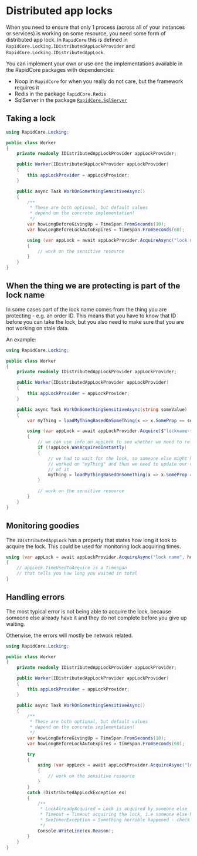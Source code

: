 # Distributed app locks

When you need to ensure that only 1 process (across all of your instances or services) is working on some resource, you need some form of distributed app lock. In `RapidCore` this is defined in `RapidCore.Locking.IDistributedAppLockProvider` and `RapidCore.Locking.IDistributedAppLock`.

You can implement your own or use one the implementations available in the RapidCore packages with dependencies:

- Noop in `RapidCore` for when you really do not care, but the framework requires it
- Redis in the package `RapidCore.Redis`
- SqlServer in the package [`RapidCore.SqlServer`](../SqlServer/Locking.md)

## Taking a lock

```csharp
using RapidCore.Locking;

public class Worker
{
    private readonly IDistributedAppLockProvider appLockProvider;

    public Worker(IDistributedAppLockProvider appLockProvider)
    {
        this.appLockProvider = appLockProvider;
    }

    public async Task WorkOnSomethingSensitiveAsync()
    {
        /**
         * These are both optional, but default values
         * depend on the concrete implementation!
         */
        var howLongBeforeGivingUp = TimeSpan.FromSeconds(10);
        var howLongBeforeLockAutoExpires = TimeSpan.FromSeconds(60);

        using (var appLock = await appLockProvider.AcquireAsync("lock name", howLongBeforeGivingUp, howLongBeforeLockAutoExpires)) // there is also a synchronous version
        {
            // work on the sensitive resource
        }
    }
}
```


## When the thing we are protecting is part of the lock name

In some cases part of the lock name comes from the thing you are protecting - e.g. an order ID. This means that you have to know that ID before you can take the lock, but you also need to make sure that you are not working on stale data.

An example:

```csharp
using RapidCore.Locking;

public class Worker
{
    private readonly IDistributedAppLockProvider appLockProvider;

    public Worker(IDistributedAppLockProvider appLockProvider)
    {
        this.appLockProvider = appLockProvider;
    }

    public async Task WorkOnSomethingSensitiveAsync(string someValue)
    {
        var myThing = loadMyThingBasedOnSomeThing(x => x.SomeProp == someValue);

        using (var appLock = await appLockProvider.Acquire($"lockname-{myThing.Id}"))
        {
            // we can use info on appLock to see whether we need to reload myThing or not
            if (!appLock.WasAcquiredInstantly)
            {
                // we had to wait for the lock, so someone else might have
                // worked on "myThing" and thus we need to update our version
                // of it
                myThing = loadMyThingBasedOnSomeThing(x => x.SomeProp == someValue);
            }

            // work on the sensitive resource
        }
    }
}
```


## Monitoring goodies

The `IDistributedAppLock` has a property that states how long it took to acquire the lock. This could be used for monitoring lock acquiring times.

```csharp
using (var appLock = await appLockProvider.AcquireAsync("lock name", howLongBeforeGivingUp, howLongBeforeLockAutoExpires))
{
    // appLock.TimeUsedToAcquire is a TimeSpan
    // that tells you how long you waited in total
}
```


## Handling errors

The most typical error is not being able to acquire the lock, because someone else already have it and they do not complete before you give up waiting.

Otherwise, the errors will mostly be network related.

```csharp
using RapidCore.Locking;

public class Worker
{
    private readonly IDistributedAppLockProvider appLockProvider;

    public Worker(IDistributedAppLockProvider appLockProvider)
    {
        this.appLockProvider = appLockProvider;
    }

    public async Task WorkOnSomethingSensitiveAsync()
    {
        /**
         * These are both optional, but default values
         * depend on the concrete implementation!
         */
        var howLongBeforeGivingUp = TimeSpan.FromSeconds(10);
        var howLongBeforeLockAutoExpires = TimeSpan.FromSeconds(60);

        try
        {
            using (var appLock = await appLockProvider.AcquireAsync("lock name", howLongBeforeGivingUp, howLongBeforeLockAutoExpires))
            {
                // work on the sensitive resource
            }
        }
        catch (DistributedAppLockException ex)
        {
            /**
             * LockAlreadyAcquired = Lock is acquired by someone else
             * Timeout = Timeout acquiring the lock, i.e someone else has acquired it
             * SeeInnerException = Something horrible happened - check the inner exception for details
             */
            Console.WriteLine(ex.Reason);
        }
    }
}
```
